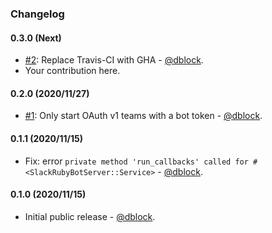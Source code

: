 ### Changelog

#### 0.3.0 (Next)

* [#2](https://github.com/slack-ruby/slack-ruby-bot-server-rtm/pull/2): Replace Travis-CI with GHA - [@dblock](https://github.com/dblock).
* Your contribution here.

#### 0.2.0 (2020/11/27)

* [#1](https://github.com/slack-ruby/slack-ruby-bot-server-rtm/pull/1): Only start OAuth v1 teams with a bot token - [@dblock](https://github.com/dblock).

#### 0.1.1 (2020/11/15)

* Fix: error `private method 'run_callbacks' called for #<SlackRubyBotServer::Service>` - [@dblock](https://github.com/dblock).

#### 0.1.0 (2020/11/15)

* Initial public release - [@dblock](https://github.com/dblock).

